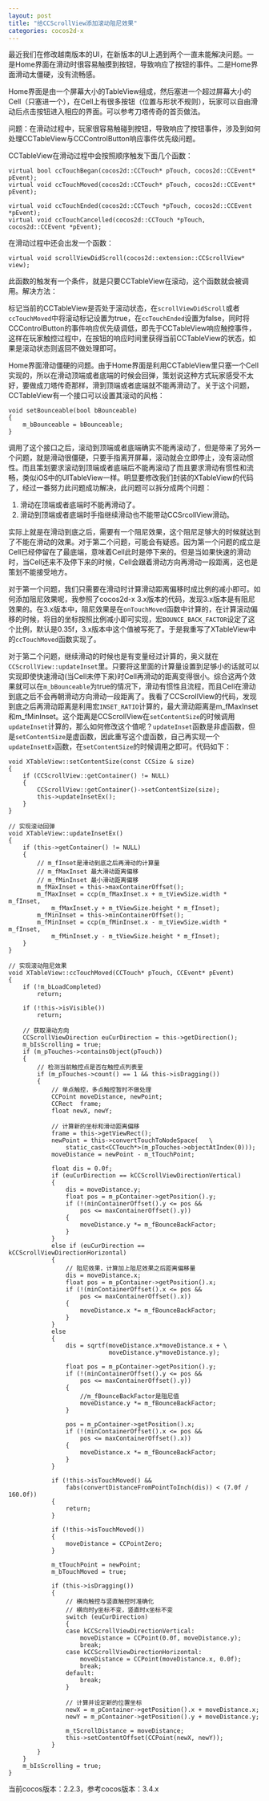 ```yaml
---
layout: post
title: "给CCScrollView添加滚动阻尼效果"
categories: cocos2d-x
---
```


最近我们在修改越南版本的UI，在新版本的UI上遇到两个一直未能解决问题。一是Home界面在滑动时很容易触摸到按钮，导致响应了按钮的事件。二是Home界面滑动太僵硬，没有流畅感。

Home界面是由一个屏幕大小的TableView组成，然后塞进一个超过屏幕大小的Cell（只塞进一个），在Cell上有很多按钮（位置与形状不规则），玩家可以自由滑动后点击按钮进入相应的界面。可以参考刀塔传奇的首页做法。

问题：在滑动过程中，玩家很容易触碰到按钮，导致响应了按钮事件，涉及到如何处理CCTableView与CCControlButton响应事件优先级问题。

CCTableView在滑动过程中会按照顺序触发下面几个函数：  

	virtual bool ccTouchBegan(cocos2d::CCTouch* pTouch, cocos2d::CCEvent* pEvent);
    virtual void ccTouchMoved(cocos2d::CCTouch* pTouch, cocos2d::CCEvent* pEvent);
	
	virtual void ccTouchEnded(cocos2d::CCTouch *pTouch, cocos2d::CCEvent *pEvent);
	virtual void ccTouchCancelled(cocos2d::CCTouch *pTouch, cocos2d::CCEvent *pEvent);

在滑动过程中还会出发一个函数：  

	virtual void scrollViewDidScroll(cocos2d::extension::CCScrollView* view);

此函数的触发有一个条件，就是只要CCTableView在滚动，这个函数就会被调用。解决方法：  

标记当前的CCTableView是否处于滚动状态，在```scrollViewDidScroll```或者```ccTouchMoved```中将滚动标记设置为true，在```ccTouchEnded```设置为false，同时将CCControlButton的事件响应优先级调低，即先于CCTableView响应触控事件，这样在玩家触控过程中，在按钮的响应时间里获得当前CCTableView的状态，如果是滚动状态则返回不做处理即可。

Home界面滑动僵硬的问题。由于Home界面是利用CCTableView里只塞一个Cell实现的，所以在滑动顶端或者底端的时候会回弹，策划说这种方式玩家感受不太好，要做成刀塔传奇那样，滑到顶端或者底端就不能再滑动了。关于这个问题，CCTableView有一个接口可以设置其滚动的风格：	  

	void setBounceable(bool bBounceable) 
	{ 
		m_bBounceable = bBounceable; 
	}

调用了这个接口之后，滚动到顶端或者底端确实不能再滚动了，但是带来了另外一个问题，就是滑动很僵硬，只要手指离开屏幕，滚动就会立即停止，没有滚动惯性。而且策划要求滚动到顶端或者底端后不能再滚动了而且要求滑动有惯性和流畅，类似iOS中的UITableView一样。明显要修改我们封装的XTableView的代码了，经过一番努力此问题成功解决，此问题可以拆分成两个问题：  
1. 滑动在顶端或者底端时不能再滑动了。  
2. 滑动到顶端或者底端时手指继续滑动也不能带动CCSrcollView滑动。  

实际上就是在滑动到底之后，需要有一个阻尼效果，这个阻尼足够大的时候就达到了不能在滑动的效果。对于第二个问题，可能会有疑惑。因为第一个问题的成立是Cell已经停留在了最底端，意味着Cell此时是停下来的。但是当如果快速的滑动时，当Cell还来不及停下来的时候，Cell会跟着滑动方向再滑动一段距离，这也是策划不能接受地方。

对于第一个问题，我们只需要在滑动时计算滑动距离偏移时成比例的减小即可。如何添加阻尼效果呢，我参照了cocos2d-x 3.x版本的代码，发现3.x版本是有阻尼效果的。在3.x版本中，阻尼效果是在```onTouchMoved```函数中计算的，在计算滚动偏移的时候，将目的坐标按照比例减小即可实现，宏```BOUNCE_BACK_FACTOR```设定了这个比例，默认是0.35f，3.x版本中这个值被写死了。于是我重写了XTableView中的```ccTouchMoved```函数实现了。

对于第二个问题，继续滑动的时候也是有变量经过计算的，奥义就在```CCScrollView::updateInset```里。只要将这里面的计算量设置到足够小的话就可以实现即使快速滑动(当Cell未停下来)时Cell再滑动的距离变得很小。综合这两个效果就可以在```m_bBounceable```为true的情况下，滑动有惯性且流程，而且Cell在滑动到底之后不会再朝滑动方向滑动一段距离了。我看了CCScrollView的代码，发现到底之后再滑动距离是利用宏```INSET_RATIO```计算的，最大滑动距离是m\_fMaxInset和m\_fMinInset。这个距离是CCScrollView在```setContentSize```的时候调用```updateInset```计算的，那么如何修改这个值呢？```updateInset```函数是非虚函数，但是```setContentSize```是虚函数，因此重写这个虚函数，自己再实现一个```updateInsetEx```函数，在```setContentSize```的时候调用之即可。代码如下：

	void XTableView::setContentSize(const CCSize & size)
	{
		if (CCScrollView::getContainer() != NULL)
		{
			CCScrollView::getContainer()->setContentSize(size);
			this->updateInsetEx();
		}
	}
	
	// 实现滚动回弹
	void XTableView::updateInsetEx()
	{
		if (this->getContainer() != NULL)
		{
			// m_fInset是滑动到底之后再滑动的计算量
			// m_fMaxInset 最大滑动距离偏移
			// m_fMinInset 最小滑动距离偏移
			m_fMaxInset = this->maxContainerOffset();
			m_fMaxInset = ccp(m_fMaxInset.x + m_tViewSize.width * m_fInset,
				m_fMaxInset.y + m_tViewSize.height * m_fInset);
			m_fMinInset = this->minContainerOffset();
			m_fMinInset = ccp(m_fMinInset.x - m_tViewSize.width * m_fInset,
				m_fMinInset.y - m_tViewSize.height * m_fInset);
		}
	}
	
	// 实现滚动阻尼效果
	void XTableView::ccTouchMoved(CCTouch* pTouch, CCEvent* pEvent)
	{
		if (!m_bLoadCompleted)
			return;
	
		if (!this->isVisible())
			return;
		
		// 获取滑动方向
		CCScrollViewDirection euCurDirection = this->getDirection();
		m_bIsScrolling = true;
		if (m_pTouches->containsObject(pTouch))
		{
			// 检测当前触控点是否在触控点列表里
			if (m_pTouches->count() == 1 && this->isDragging())
			{
				// 单点触控，多点触控暂时不做处理
				CCPoint moveDistance, newPoint;
				CCRect  frame;
				float newX, newY;
				
				// 计算新的坐标和滑动距离偏移
				frame = this->getViewRect();
				newPoint = this->convertTouchToNodeSpace(	\
					static_cast<CCTouch*>(m_pTouches->objectAtIndex(0)));
				moveDistance = newPoint - m_tTouchPoint;
	
				float dis = 0.0f;
				if (euCurDirection == kCCScrollViewDirectionVertical)
				{
					dis = moveDistance.y;
					float pos = m_pContainer->getPosition().y;
					if (!(minContainerOffset().y <= pos && 
						pos <= maxContainerOffset().y)) 
					{
						moveDistance.y *= m_fBounceBackFactor;
					}
				}
				else if (euCurDirection == kCCScrollViewDirectionHorizontal)
				{
					// 阻尼效果，计算加上阻尼效果之后距离偏移量
					dis = moveDistance.x;
					float pos = m_pContainer->getPosition().x;
					if (!(minContainerOffset().x <= pos && 
						pos <= maxContainerOffset().x)) 
					{
						moveDistance.x *= m_fBounceBackFactor;
					}
				}
				else
				{
					dis = sqrtf(moveDistance.x*moveDistance.x + \  
								moveDistance.y*moveDistance.y);
	
					float pos = m_pContainer->getPosition().y;
					if (!(minContainerOffset().y <= pos && 
						pos <= maxContainerOffset().y)) 
					{
						//m_fBounceBackFactor是阻尼值
						moveDistance.y *= m_fBounceBackFactor;
					}
					
					pos = m_pContainer->getPosition().x;
					if (!(minContainerOffset().x <= pos && 
						pos <= maxContainerOffset().x)) 
					{
						moveDistance.x *= m_fBounceBackFactor;
					}
				}
	
				if (!this->isTouchMoved() && 
					fabs(convertDistanceFromPointToInch(dis)) < (7.0f / 160.0f))
				{
					return;
				}
	
				if (!this->isTouchMoved())
				{
					moveDistance = CCPointZero;
				}
	
				m_tTouchPoint = newPoint;
				m_bTouchMoved = true;
	
				if (this->isDragging())
				{
					// 横向触控与竖直触控时准确化
					// 横向时y坐标不变，竖直时x坐标不变
					switch (euCurDirection)
					{
					case kCCScrollViewDirectionVertical:
						moveDistance = CCPoint(0.0f, moveDistance.y);
						break;
					case kCCScrollViewDirectionHorizontal:
						moveDistance = CCPoint(moveDistance.x, 0.0f);
						break;
					default:
						break;
					}
					
					// 计算并设定新的位置坐标
					newX = m_pContainer->getPosition().x + moveDistance.x;
					newY = m_pContainer->getPosition().y + moveDistance.y;
					
					m_tScrollDistance = moveDistance;
					this->setContentOffset(CCPoint(newX, newY));
				}
			}
		}
		m_bIsScrolling = true;
	}

当前cocos版本：2.2.3，参考cocos版本：3.4.x
